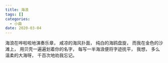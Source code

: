 ```yaml
---
title: 海浪
tags: []
categories:
  - 小曲
date: 2020-03-04
---
```

海浪在哗啦啦地演奏乐章，
咸凉的海风扑面，
纯白的海鸥盘旋，
而我在金色的沙滩上，
用贝壳一遍遍划着你的名字，
每写一半海浪便将字迹抚平，
我想，
多么温柔的大海呀，
千百次地劝我忘记。


